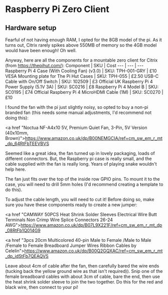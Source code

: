 # Raspberry Pi Zero Client
## Hardware setup
Fearful of not having enough RAM, I opted for the 8GB model of the pi. As it turns out, Citrix rarely spikes above 550MB of memory so the 4GB model would have been enough! Oh well.

Anyway, here are all the components for a mountable zero client for Citrix (from <a href>https://thepihut.com/</a>):
Component | SKU | Cost
--- | --- | ---
Raspberry Pi 4 Case (With Cooling Fan) (v3.0) | SKU: TPH-001-GRY | £10
VESA Mounting plate for The Pi Hut Cases | SKU: TPH-055 | £2.50
USB-C Cable with On/Off Switch | SKU: 102509 | £3
Official UK Raspberry Pi 4 Power Supply (5.1V 3A) | SKU: SC0216 | £8
Raspberry Pi 4 Model B | SKU: SC0195 | £74
Official Raspberry Pi 4 MicroHDMI Cable (1M) | SKU: SC0270 | £10

I found the fan with the pi just slightly noisy, so opted to buy a non-pi branded fan (this needs some manual adjustments, I'd recommend not doing this):

<a href "Noctua NF-A4x10 5V, Premium Quiet Fan, 3-Pin, 5V Version (40x10mm, Brown)">https://www.amazon.co.uk/dp/B00NEMGCIA/ref=cm_sw_em_r_mt_dp_64RtFbTEEVBVS</a>

Seemed like a great idea, the fan turned up in lovely packaging, loads of different connectors. But, the Raspberry pi case is really small, and the cable supplied with the fan is really long. Years of playing snake wouldn't help here. 

The fan just fits over the top of the inside row GPIO pins. To mount it to the case, you will need to drill 5mm holes (I'd recommend creating a template to do this).

To adjust the cable length, you will need to cut it! Before doing so, make sure you have these components ready to create a new jumper:

<a href "CAMWAY 50PCS Heat Shrink Solder Sleeves Electrical Wire Butt Terminals Non Crimp Wire Splice Connectors 26-24 AWG">https://www.amazon.co.uk/dp/B07L9X221F/ref=cm_sw_em_r_mt_dp_08RtFb1Q014G9</a>

<a href "3pcs 20cm Multicolored 40-pin Male to Female /Male to Male /Female to Female Breadboard Jumper Wires Ribbon Cables by Celelin">https://www.amazon.co.uk/dp/B00Q2GQXAC/ref=cm_sw_em_r_mt_dp_idStFb7QEAQVS</a>

Leave about 4cm of cable after the fan, then carefully bared the wire ends (tucking back the yellow ground wire as that isn't required)). Snip one of the female breadboard cables with about 3cm of cable, bare the end, then use the heat shrink solder sleeve to join the two together. Do this for the red and black wire, then connect to your pi!

